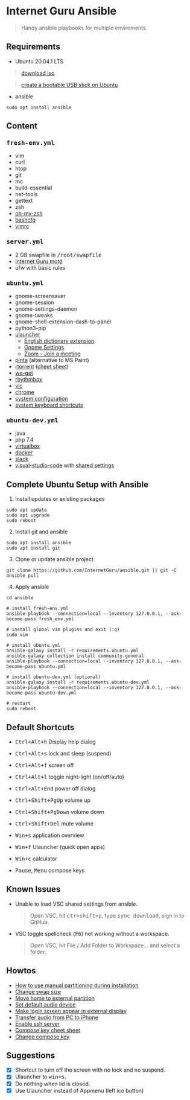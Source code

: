 # Internet Guru Ansible

> Handy ansible playbooks for multiple enviroments.

## Requirements

 - Ubuntu 20.04.1 LTS
  > <a href="https://releases.ubuntu.com/20.04/ubuntu-20.04.1-desktop-amd64.iso">download iso</a>
  
  > <a href="https://ubuntu.com/tutorials/create-a-usb-stick-on-ubuntu#1-overview">create a bootable USB stick on Ubuntu</a>
 - ansible
```
sudo apt install ansible
```

## Content

### <tt>fresh-env.yml</tt>

 - vim
 - curl
 - htop
 - git
 - mc
 - build-essential
 - net-tools
 - gettext
 - zsh
 - <a href="https://github.com/ohmyzsh/ohmyzsh">oh-my-zsh</a>
 - <a href="https://bitbucket.org/igwr/bashcfg">bashcfg</a>
 - <a href="https://github.com/petrzpav/vimrc">vimrc</a>

### <tt>server.yml</tt>

 - 2 GB swapfile in <tt>/root/swapfile</tt>
 - <a href="https://github.com/InternetGuru/ansible/blob/master/res/20-ig">Internet Guru motd</a>
 - ufw with basic rules

### <tt>ubuntu.yml</tt>

 - gnome-screensaver 
 - gnome-session
 - gnome-settings-daemon
 - gnome-tweaks
 - gnome-shell-extension-dash-to-panel
 - python3-pip
 - <a href="https://ulauncher.io/">ulauncher</a>
   - <a href="https://ext.ulauncher.io/-/github-katacarbix-ulauncher-dict-en">English dictionary extension</a>
   - <a href="https://ext.ulauncher.io/-/github-friday-ulauncher-gnome-settings">Gnome Settings</a>
   - <a href="https://ext.ulauncher.io/-/github-skeletonkey-ulauncher-zoom-join-meeting">Zoom - Join a meeting</a>
 - <a href="https://www.pinta-project.com/">pinta</a> (alternative to MS Paint)
 - <a href="https://github.com/rakshasa/rtorrent/wiki">rtorrent</a> (<a href="https://devhints.io/rtorrent">cheet sheet</a>)
 - <a href="https://github.com/rachmadaniHaryono/we-get">we-get</a>
 - <a href="https://wiki.gnome.org/Apps/Rhythmbox">rhythmbox</a>
 - <a href="https://www.videolan.org/vlc/index.html">vlc</a>
 - <a href="https://www.google.com/chrome/">chrome</a>
 - <a href="https://github.com/InternetGuru/ansible/blob/master/tasks/ubuntucfg.yml">system configuration</a>
 - <a href="https://github.com/InternetGuru/ansible/blob/master/tasks/ubuntukeys.yml">system keyboard shortcuts</a>

### <tt>ubuntu-dev.yml</tt>

 - java
 - php 7.4
 - <a href="https://www.virtualbox.org/">virtualbox</a>
 - <a href="https://www.docker.com/products/docker-app">docker</a>
 - <a href="https://slack.com/">slack</a>
 - <a href="https://code.visualstudio.com/">visual-studio-code</a> with <a href="https://gist.github.com/petrzpav/fd6f4ed38d22d4611e6f8a9e0c9e2801">shared settings</a>

## Complete Ubuntu Setup with Ansible

1. Install updates or existing packages
```
sudo apt update
sudo apt upgrade
sudo reboot
```

2. Install git and ansible
```
sudo apt install ansible
sudo apt install git
```

3. Clone or update ansible project
```
git clone https://github.com/InternetGuru/ansible.git || git -C ansible pull
```

4. Apply ansible
```
cd ansible

# install fresh-env.yml
ansible-playbook --connection=local --inventory 127.0.0.1, --ask-become-pass fresh_env.yml

# install global vim plugins and exit (:q)
sudo vim

# install ubuntu.yml
ansible-galaxy install -r requirements.ubuntu.yml
ansible-galaxy collection install community.general
ansible-playbook --connection=local --inventory 127.0.0.1, --ask-become-pass ubuntu.yml

# install ubuntu-dev.yml (optional)
ansible-galaxy install -r requirements.ubuntu-dev.yml
ansible-playbook --connection=local --inventory 127.0.0.1, --ask-become-pass ubuntu-dev.yml

# restart
sudo reboot
```

## Default Shortcuts

 - <tt>Ctrl+Alt+h</tt> &#9;&#9;Display help dialog
 - <tt>Ctrl+Alt+s</tt> &#9;&#9;lock and sleep (suspend)
 - <tt>Ctrl+Alt+f</tt> &#9;&#9;screen off
 - <tt>Ctrl+Alt+l</tt> &#9;&#9;toggle night-light (on/off/auto)
 - <tt>Ctrl+Alt+End</tt> &#9;power off dialog

 - <tt>Ctrl+Shift+PgUp</tt> &#9;volume up
 - <tt>Ctrl+Shift+PgDown</tt> &#9;volume down
 - <tt>Ctrl+Shift+Del</tt> &#9;&#9;mute volume

 - <tt>Win+s</tt> &#9;application overview
 - <tt>Win+f</tt> &#9;Ulauncher (quick open apps)
 - <tt>Win+c</tt> &#9;calculator

 - <tt>Pause</tt>, <tt>Menu</tt> &#9;compose keys

## Known Issues

 - Unable to load VSC shared settings from ansible.
   > Open VSC, hit <tt>ctr+shift+p</tt>, type <tt>sync download</tt>, sign in to GitHub.
 - VSC toggle spellcheck (<tt>F6</tt>) not working without a workspace.
   > Open VSC, hit File / Add Folder to Workspace… and select a folder.

## Howtos

 - <a href="https://askubuntu.com/questions/343268/how-to-use-manual-partitioning-during-installation">How to use manual partitioning during installation</a>
 - <a href="https://bogdancornianu.com/change-swap-size-in-ubuntu/">Change swap size</a>
 - <a href="https://www.tecmint.com/move-home-directory-to-new-partition-disk-in-linux/">Move home to external partition</a>
 - <a href="https://askubuntu.com/questions/1038490/how-do-you-set-a-default-audio-output-device-in-ubuntu-18-04">Set default audio device</a>
 - <a href="https://askubuntu.com/questions/1043337/is-there-to-make-the-login-screen-appear-on-the-external-display-in-18-04">Make login screen appear in external display</a>
 - <a href="https://www.groovypost.com/howto/howto/sync-your-iphone-or-ipod-touch-in-ubuntu/">Transfer audio from PC to iPhone</a>
 - <a href="https://linuxize.com/post/how-to-enable-ssh-on-ubuntu-18-04/">Enable ssh server</a>
 - <a href="https://tuttle.github.io/python-useful/compose-key-cheat-sheet.html">Compose key cheet sheet</a>
 - <a href="https://askubuntu.com/questions/70784/how-can-i-enable-compose-key">Change compose key</a>

## Suggestions

 - [x] Shortcut to turn off the screen with no lock and no suspend.
 - [x] Ulauncher to <tt>win+s</tt>.
 - [x] Do nothing when lid is closed.
 - [x] Use Ulauncher instead of Appmenu (left ico button)
